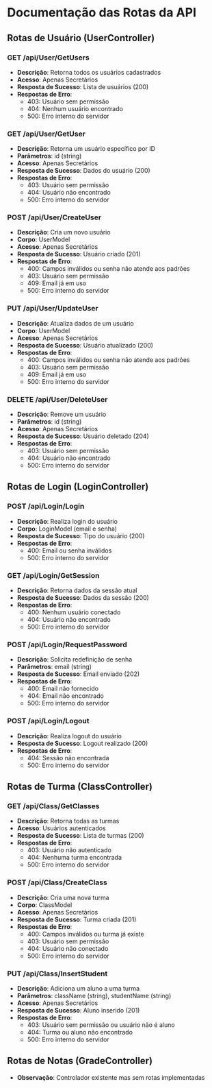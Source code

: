 # Documentação das Rotas da API

## Rotas de Usuário (UserController)

### GET /api/User/GetUsers
- **Descrição**: Retorna todos os usuários cadastrados
- **Acesso**: Apenas Secretários
- **Resposta de Sucesso**: Lista de usuários (200)
- **Respostas de Erro**: 
  - 403: Usuário sem permissão
  - 404: Nenhum usuário encontrado
  - 500: Erro interno do servidor

### GET /api/User/GetUser
- **Descrição**: Retorna um usuário específico por ID
- **Parâmetros**: id (string)
- **Acesso**: Apenas Secretários
- **Resposta de Sucesso**: Dados do usuário (200)
- **Respostas de Erro**:
  - 403: Usuário sem permissão
  - 404: Usuário não encontrado
  - 500: Erro interno do servidor

### POST /api/User/CreateUser
- **Descrição**: Cria um novo usuário
- **Corpo**: UserModel
- **Acesso**: Apenas Secretários
- **Resposta de Sucesso**: Usuário criado (201)
- **Respostas de Erro**:
  - 400: Campos inválidos ou senha não atende aos padrões
  - 403: Usuário sem permissão
  - 409: Email já em uso
  - 500: Erro interno do servidor

### PUT /api/User/UpdateUser
- **Descrição**: Atualiza dados de um usuário
- **Corpo**: UserModel
- **Acesso**: Apenas Secretários
- **Resposta de Sucesso**: Usuário atualizado (200)
- **Respostas de Erro**:
  - 400: Campos inválidos ou senha não atende aos padrões
  - 403: Usuário sem permissão
  - 409: Email já em uso
  - 500: Erro interno do servidor

### DELETE /api/User/DeleteUser
- **Descrição**: Remove um usuário
- **Parâmetros**: id (string)
- **Acesso**: Apenas Secretários
- **Resposta de Sucesso**: Usuário deletado (204)
- **Respostas de Erro**:
  - 403: Usuário sem permissão
  - 404: Usuário não encontrado
  - 500: Erro interno do servidor

## Rotas de Login (LoginController)

### POST /api/Login/Login
- **Descrição**: Realiza login do usuário
- **Corpo**: LoginModel (email e senha)
- **Resposta de Sucesso**: Tipo do usuário (200)
- **Respostas de Erro**:
  - 400: Email ou senha inválidos
  - 500: Erro interno do servidor

### GET /api/Login/GetSession
- **Descrição**: Retorna dados da sessão atual
- **Resposta de Sucesso**: Dados da sessão (200)
- **Respostas de Erro**:
  - 400: Nenhum usuário conectado
  - 404: Usuário não encontrado
  - 500: Erro interno do servidor

### POST /api/Login/RequestPassword
- **Descrição**: Solicita redefinição de senha
- **Parâmetros**: email (string)
- **Resposta de Sucesso**: Email enviado (202)
- **Respostas de Erro**:
  - 400: Email não fornecido
  - 404: Email não encontrado
  - 500: Erro interno do servidor

### POST /api/Login/Logout
- **Descrição**: Realiza logout do usuário
- **Resposta de Sucesso**: Logout realizado (200)
- **Respostas de Erro**:
  - 404: Sessão não encontrada
  - 500: Erro interno do servidor

## Rotas de Turma (ClassController)

### GET /api/Class/GetClasses
- **Descrição**: Retorna todas as turmas
- **Acesso**: Usuários autenticados
- **Resposta de Sucesso**: Lista de turmas (200)
- **Respostas de Erro**:
  - 403: Usuário não autenticado
  - 404: Nenhuma turma encontrada
  - 500: Erro interno do servidor

### POST /api/Class/CreateClass
- **Descrição**: Cria uma nova turma
- **Corpo**: ClassModel
- **Acesso**: Apenas Secretários
- **Resposta de Sucesso**: Turma criada (201)
- **Respostas de Erro**:
  - 400: Campos inválidos ou turma já existe
  - 403: Usuário sem permissão
  - 404: Usuário não conectado
  - 500: Erro interno do servidor

### PUT /api/Class/InsertStudent
- **Descrição**: Adiciona um aluno a uma turma
- **Parâmetros**: className (string), studentName (string)
- **Acesso**: Apenas Secretários
- **Resposta de Sucesso**: Aluno inserido (201)
- **Respostas de Erro**:
  - 403: Usuário sem permissão ou usuário não é aluno
  - 404: Turma ou aluno não encontrado
  - 500: Erro interno do servidor

## Rotas de Notas (GradeController)
- **Observação**: Controlador existente mas sem rotas implementadas 
